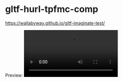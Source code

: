 # gltf-hurl-tpfmc-comp

https://wallabyway.github.io/gltf-imaginate-test/

Preview:
![video](https://user-images.githubusercontent.com/440241/133864513-6a135378-47a7-4f94-bbdc-5291e364ac52.mp4)
